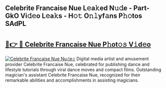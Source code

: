 ## Celebrite Francaise Nue L𝚎a𝚔ed N𝚞𝚍e - Part-GkO Vi𝚍𝚎o L𝚎a𝚔s - H𝚘𝚝 O𝚗𝚕yf𝚊ns P𝚑𝚘tos SAdPL

# <h2><a href="http://kf6hmt8.oniu.top/?m=Celebrite+Francaise+Nue">🔗👉 🔴 Celebrite Francaise Nue P𝚑ot𝚘𝚜 V𝚒d𝚎o</a></h2>

[![Celebrite Francaise Nue Nu𝚍e𝚜](https://i.imgur.com/0qMVB7G.gif)](http://kf6hmt8.oniu.top/?m=Celebrite+Francaise+Nue)
Digital media artist and amusement provider Celebrite Francaise Nue, celebrated for publishing dance and lifestyle tutorials through viral dance moves and compact films. Outstanding magician's assistant Celebrite Francaise Nue, recognized for their remarkable abilities and accomplishments in assisting magicians.  
